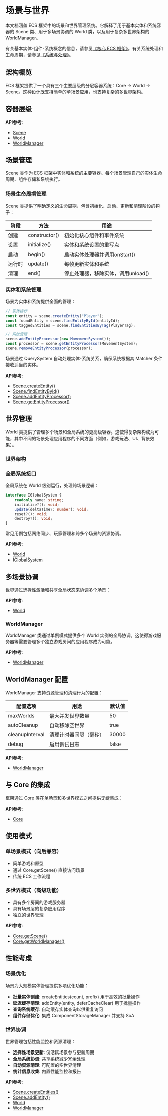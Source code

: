 # 场景与世界

本文档涵盖 ECS 框架中的场景和世界管理系统。它解释了用于基本实体和系统容器的 Scene 类、用于多场景协调的 World 类，以及用于复杂多世界架构的 WorldManager。

有关基本实体-组件-系统概念的信息，请参见[《核心 ECS 框架》](02-core-ecs-framework.md)。有关系统处理和生命周期，请参见[《系统与处理》](02-03-systems-and-processing.md)。

## 架构概览

ECS 框架提供了一个具有三个主要层级的分层容器系统：Core → World → Scene。这种设计既支持简单的单场景应用，也支持复杂的多世界架构。

## 容器层级

**API参考**:
- [Scene](../api/core/ecs-framework-monorepo.scene.md)
- [World](../api/core/ecs-framework-monorepo.world.md)
- [WorldManager](../api/core/ecs-framework-monorepo.worldmanager.md)

## 场景管理

Scene 类作为 ECS 框架中实体和系统的主要容器。每个场景管理自己的实体生命周期、组件存储和系统执行。

### 场景生命周期管理

Scene 类提供了明确定义的生命周期，包含初始化、启动、更新和清理阶段的钩子：

| 阶段 | 方法 | 用途 |
|------|------|------|
| 创建 | constructor() | 初始化核心组件和事件系统 |
| 设置 | initialize() | 实体和系统设置的重写点 |
| 启动 | begin() | 启动实体处理器并调用onStart() |
| 运行时 | update() | 每帧更新实体和系统 |
| 清理 | end() | 停止处理器，移除实体，调用unload() |

### 实体和系统管理

场景为实体和系统提供全面的管理：

```typescript
// 实体操作
const entity = scene.createEntity("Player");
const foundEntity = scene.findEntityById(entityId);
const taggedEntities = scene.findEntitiesByTag(PlayerTag);

// 系统管理  
scene.addEntityProcessor(new MovementSystem());
const processor = scene.getEntityProcessor(MovementSystem);
scene.removeEntityProcessor(processor);
```

场景通过 QuerySystem 自动处理实体-系统关系，确保系统根据其 Matcher 条件接收适当的实体。

**API参考**:
- [Scene.createEntity()](../api/core/ecs-framework-monorepo.scene.createentity.md)
- [Scene.findEntityById()](../api/core/ecs-framework-monorepo.scene.findentitybyid.md)
- [Scene.addEntityProcessor()](../api/core/ecs-framework-monorepo.scene.addentityprocessor.md)
- [Scene.getEntityProcessor()](../api/core/ecs-framework-monorepo.scene.getentityprocessor.md)

## 世界管理

World 类提供了管理多个场景和全局系统的更高级容器。这使得复杂架构成为可能，其中不同的场景处理应用程序的不同方面（例如，游戏玩法、UI、背景效果）。

### 世界架构

### 全局系统接口

全局系统在 World 级别运行，处理跨场景逻辑：

```typescript
interface IGlobalSystem {
    readonly name: string;
    initialize?(): void;
    update(deltaTime?: number): void;
    reset?(): void;
    destroy?(): void;
}
```

常见用例包括网络同步、玩家管理和跨多个场景的资源协调。

**API参考**:
- [World](../api/core/ecs-framework-monorepo.world.md)
- [IGlobalSystem](../api/core/ecs-framework-monorepo.iglobalsystem.md)

## 多场景协调

世界通过选择性激活和共享全局状态来协调多个场景：

**API参考**:
- [World](../api/core/ecs-framework-monorepo.world.md)

### WorldManager

WorldManager 类通过单例模式提供多个 World 实例的全局协调。这使得游戏服务器等需要管理多个独立游戏房间的应用程序成为可能。

**API参考**:
- [WorldManager](../api/core/ecs-framework-monorepo.worldmanager.md)

## WorldManager 配置

WorldManager 支持资源管理和清理行为的配置：

| 配置选项 | 用途 | 默认值 |
|----------|------|--------|
| maxWorlds | 最大并发世界数量 | 50 |
| autoCleanup | 自动移除空世界 | true |
| cleanupInterval | 清理计时器间隔（毫秒） | 30000 |
| debug | 启用调试日志 | false |

**API参考**:
- [WorldManager](../api/core/ecs-framework-monorepo.worldmanager.md)

## 与 Core 的集成

框架通过 Core 类在单场景和多世界模式之间提供无缝集成：

**API参考**:
- [Core](../api/core/ecs-framework-monorepo.core.md)

## 使用模式

### 单场景模式（向后兼容）

- 简单游戏和原型
- 通过 Core.getScene() 直接访问场景
- 传统 ECS 工作流程

### 多世界模式（高级功能）

- 具有多个房间的游戏服务器
- 具有场景层的复杂应用程序
- 独立的世界管理

**API参考**:
- [Core.getScene()](../api/core/ecs-framework-monorepo.core.getscene.md)
- [Core.getWorldManager()](../api/core/ecs-framework-monorepo.core.getworldmanager.md)

## 性能考虑

### 场景优化

场景为大规模实体管理提供多项优化功能：

- **批量实体创建**: createEntities(count, prefix) 用于高效的批量操作
- **延迟缓存清理**: addEntity(entity, deferCacheClear) 用于批量操作
- **查询系统缓存**: 自动缓存实体查询以供重复访问
- **组件存储优化**: 集成 ComponentStorageManager 并支持 SoA

### 世界协调

世界管理包括性能监控和资源清理：

- **选择性场景更新**: 仅活跃场景参与更新周期
- **全局系统协调**: 共享系统减少冗余处理
- **自动资源清理**: 可配置的空世界清理
- **统计信息收集**: 内置性能监控和报告

**API参考**:
- [Scene.createEntities()](../api/core/ecs-framework-monorepo.scene.createentities.md)
- [Scene.addEntity()](../api/core/ecs-framework-monorepo.scene.addentity.md)
- [World](../api/core/ecs-framework-monorepo.world.md)
- [WorldManager](../api/core/ecs-framework-monorepo.worldmanager.md)